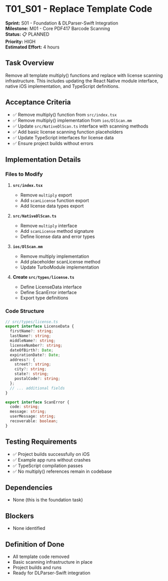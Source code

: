 # T01_S01 - Replace Template Code

**Sprint:** S01 - Foundation & DLParser-Swift Integration  
**Milestone:** M01 - Core PDF417 Barcode Scanning  
**Status:** 📋 PLANNED  
**Priority:** HIGH  
**Estimated Effort:** 4 hours  

## Task Overview

Remove all template multiply() functions and replace with license scanning infrastructure. This includes updating the React Native module interface, native iOS implementation, and TypeScript definitions.

## Acceptance Criteria

- ✅ Remove multiply() function from `src/index.tsx`
- ✅ Remove multiply() implementation from `ios/DlScan.mm`
- ✅ Update `src/NativeDlScan.ts` interface with scanning methods
- ✅ Add basic license scanning function placeholders
- ✅ Update TypeScript interfaces for license data
- ✅ Ensure project builds without errors

## Implementation Details

### Files to Modify

1. **`src/index.tsx`**
   - Remove `multiply` export
   - Add `scanLicense` function export
   - Add license data types export

2. **`src/NativeDlScan.ts`**
   - Remove `multiply` interface
   - Add `scanLicense` method signature
   - Define license data and error types

3. **`ios/DlScan.mm`**
   - Remove multiply implementation
   - Add placeholder scanLicense method
   - Update TurboModule implementation

4. **Create `src/types/license.ts`**
   - Define LicenseData interface
   - Define ScanError interface
   - Export type definitions

### Code Structure

```typescript
// src/types/license.ts
export interface LicenseData {
  firstName?: string;
  lastName?: string;
  middleName?: string;
  licenseNumber?: string;
  dateOfBirth?: Date;
  expirationDate?: Date;
  address?: {
    street?: string;
    city?: string;
    state?: string;
    postalCode?: string;
  };
  // ... additional fields
}

export interface ScanError {
  code: string;
  message: string;
  userMessage: string;
  recoverable: boolean;
}
```

## Testing Requirements

- ✅ Project builds successfully on iOS
- ✅ Example app runs without crashes
- ✅ TypeScript compilation passes
- ✅ No multiply() references remain in codebase

## Dependencies

- None (this is the foundation task)

## Blockers

- None identified

## Definition of Done

- All template code removed
- Basic scanning infrastructure in place
- Project builds and runs
- Ready for DLParser-Swift integration